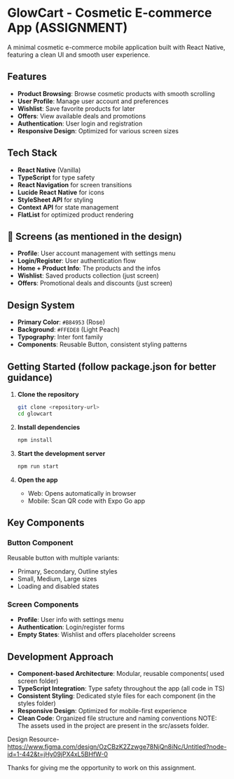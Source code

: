 # GlowCart - Cosmetic E-commerce App (ASSIGNMENT)

A minimal cosmetic e-commerce mobile application built with React Native, featuring a clean UI and smooth user experience.

## Features

- **Product Browsing**: Browse cosmetic products with smooth scrolling
- **User Profile**: Manage user account and preferences
- **Wishlist**: Save favorite products for later
- **Offers**: View available deals and promotions
- **Authentication**: User login and registration
- **Responsive Design**: Optimized for various screen sizes

## Tech Stack

- **React Native** (Vanilla)
- **TypeScript** for type safety
- **React Navigation** for screen transitions
- **Lucide React Native** for icons
- **StyleSheet API** for styling
- **Context API** for state management
- **FlatList** for optimized product rendering

## 📱 Screens (as mentioned in the design)

- **Profile**: User account management with settings menu
- **Login/Register**: User authentication flow
-  **Home + Product Info**: The products and the infos
- **Wishlist**: Saved products collection (just screen)
- **Offers**: Promotional deals and discounts (just screen)

## Design System

- **Primary Color**: `#B84953` (Rose)
- **Background**: `#FFEDE8` (Light Peach)
- **Typography**: Inter font family
- **Components**: Reusable Button, consistent styling patterns

##  Getting Started (follow package.json for better guidance)

1. **Clone the repository**
   ```bash
   git clone <repository-url>
   cd glowcart
   ```

2. **Install dependencies**
   ```bash
   npm install
   ```

3. **Start the development server**
   ```bash
   npm run start
   ```

4. **Open the app**
   - Web: Opens automatically in browser
   - Mobile: Scan QR code with Expo Go app

##  Key Components

### Button Component
Reusable button with multiple variants:
- Primary, Secondary, Outline styles
- Small, Medium, Large sizes
- Loading and disabled states

### Screen Components
- **Profile**: User info with settings menu
- **Authentication**: Login/register forms
- **Empty States**: Wishlist and offers placeholder screens

## Development Approach

- **Component-based Architecture**: Modular, reusable components( used screen folder)
- **TypeScript Integration**: Type safety throughout the app (all code in TS)
- **Consistent Styling**: Dedicated style files for each component (in the styles folder)
- **Responsive Design**: Optimized for mobile-first experience
- **Clean Code**: Organized file structure and naming conventions
NOTE: The assets used in the project are present in the src/assets folder.


Design Resource- 
https://www.figma.com/design/OzCBzK2Zzwge78NjQn8iNc/Untitled?node-id=1-442&t=jHy09jPX4xL5BHfW-0

 Thanks for giving me the opportunity to work on this assignment.


